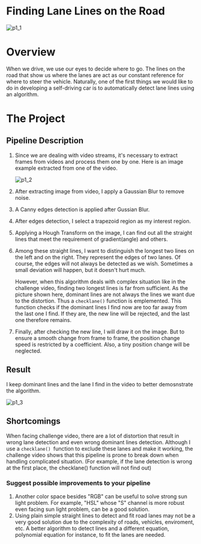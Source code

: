 # **Finding Lane Lines on the Road**

![p1_1](/P1_Finding_Lane_Lines/Demonstration/p1_1.jpg)

# Overview

When we drive, we use our eyes to decide where to go. The lines on the road that show us where the lanes are act as our constant reference for where to steer the vehicle. Naturally, one of the first things we would like to do in developing a self-driving car is to automatically detect lane lines using an algorithm.

# The Project

## Pipeline Description

1. Since we are dealing with video streams, it's necessary to extract frames from videos and process them one by one. Here is an image example extracted from one of the video.

   ![p1_2](yan1li/Self-Driving-Car-Engineer-Projects/P1_Finding_Lane_Lines/Demonstration/p1_2.jpg)

2. After extracting image from video, I apply a Gaussian Blur to remove noise.

3. A Canny edges detection is applied after Gussian Blur.

4. After edges detection, I select a trapezoid region as my interest region.

5. Applying a Hough Transform on the image, I can find out all the straight lines that meet the requirement of gradient(angle) and others.

6. Among these straight lines, I want to distinguish the longest two lines on the left and on the right. They represent the edges of two lanes. Of course, the edges will not always be detected as we wish. Sometimes a small deviation will happen, but it doesn't hurt much. 

   However, when this algorithm deals with complex situation like in the challenge video, finding two longest lines is far from sufficient. As the picture shown here, dominant lines are not always the lines we want due to the distortion. Thus a `checklane()` function is emplemented. This function checks if the dominant lines I find now are too far away from the last one I find. If they are, the new line will be rejected, and the last one therefore remains. 

7. Finally, after checking the new line, I will draw it on the image. But to ensure a smooth change from frame to frame, the position change speed is restricted by a coefficient. Also, a tiny position change will be neglected.

## Result

I keep dominant lines and the lane I find in the video to better demosnstrate the algorithm.

![p1_3](yan1li/Self-Driving-Car-Engineer-Projects/P1_Finding_Lane_Lines/Demonstration/p1_3.jpg)

## Shortcomings

When facing challenge video, there are a lot of distortion that result in wrong lane detection and even wrong dominant lines detection. Although I use a `checklane() `function to exclude these lanes and make it working, the challenge video shows that this pipeline is prone to break down when handling complicated situation. (For example, if the lane detection is wrong at the first place, the checklane() function will not find out)

### Suggest possible improvements to your pipeline

1. Another color space besides "RGB" can be useful to solve strong sun light problem. For example, "HSL" whose "S" channel is more robust even facing sun light problem, can be a good solution.
2. Using plain simple straight lines to detect and fit road lanes may not be a very good solution due to the complexity of roads, vehicles, enviroment, etc. A better algorithm to detect lines and a different equation, polynomial equation for instance, to fit the lanes are needed.

